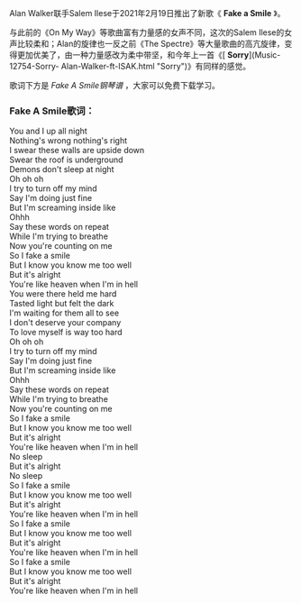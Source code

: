 

Alan Walker联手Salem Ilese于2021年2月19日推出了新歌《 **Fake a Smile** 》。

与此前的《On My Way》等歌曲富有力量感的女声不同，这次的Salem Ilese的女声比较柔和；Alan的旋律也一反之前《The
Spectre》等大量歌曲的高亢旋律，变得更加优美了，由一种力量感改为柔中带坚，和今年上一首《[ **Sorry**](Music-12754-Sorry-
Alan-Walker-ft-ISAK.html "Sorry")》有同样的感觉。

歌词下方是 _Fake A Smile钢琴谱_ ，大家可以免费下载学习。

### Fake A Smile歌词：

You and I up all night  
Nothing's wrong nothing's right  
I swear these walls are upside down  
Swear the roof is underground  
Demons don't sleep at night  
Oh oh oh  
I try to turn off my mind  
Say I'm doing just fine  
But I'm screaming inside like  
Ohhh  
Say these words on repeat  
While I'm trying to breathe  
Now you're counting on me  
So I fake a smile  
But I know you know me too well  
But it's alright  
You're like heaven when I'm in hell  
You were there held me hard  
Tasted light but felt the dark  
I'm waiting for them all to see  
I don't deserve your company  
To love myself is way too hard  
Oh oh oh  
I try to turn off my mind  
Say I'm doing just fine  
But I'm screaming inside like  
Ohhh  
Say these words on repeat  
While I'm trying to breathe  
Now you're counting on me  
So I fake a smile  
But I know you know me too well  
But it's alright  
You're like heaven when I'm in hell  
No sleep  
But it's alright  
No sleep  
So I fake a smile  
But I know you know me too well  
But it's alright  
You're like heaven when I'm in hell  
So I fake a smile  
But I know you know me too well  
But it's alright  
You're like heaven when I'm in hell  
So I fake a smile  
But I know you know me too well  
But it's alright  
You're like heaven when I'm in hell

